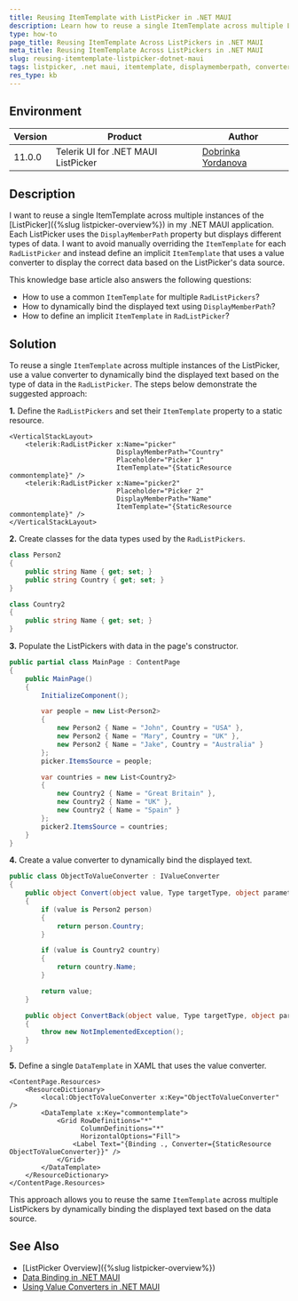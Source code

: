 ```yaml
---
title: Reusing ItemTemplate with ListPicker in .NET MAUI
description: Learn how to reuse a single ItemTemplate across multiple ListPickers in .NET MAUI using a value converter for dynamic data binding.
type: how-to
page_title: Reusing ItemTemplate Across ListPickers in .NET MAUI
meta_title: Reusing ItemTemplate Across ListPickers in .NET MAUI
slug: reusing-itemtemplate-listpicker-dotnet-maui
tags: listpicker, .net maui, itemtemplate, displaymemberpath, converter
res_type: kb
---
```


## Environment

| Version | Product | Author | 
| --- | --- | ---- | 
| 11.0.0 | Telerik UI for .NET MAUI ListPicker | [Dobrinka Yordanova](https://www.telerik.com/blogs/author/dobrinka-yordanova) | 

## Description

I want to reuse a single ItemTemplate across multiple instances of the [ListPicker]({%slug listpicker-overview%}) in my .NET MAUI application. Each ListPicker uses the `DisplayMemberPath` property but displays different types of data. I want to avoid manually overriding the `ItemTemplate` for each `RadListPicker` and instead define an implicit `ItemTemplate` that uses a value converter to display the correct data based on the ListPicker's data source.

This knowledge base article also answers the following questions:
- How to use a common `ItemTemplate` for multiple `RadListPickers`?
- How to dynamically bind the displayed text using `DisplayMemberPath`?
- How to define an implicit `ItemTemplate` in `RadListPicker`?

## Solution

To reuse a single `ItemTemplate` across multiple instances of the ListPicker, use a value converter to dynamically bind the displayed text based on the type of data in the `RadListPicker`. The steps below demonstrate the suggested approach:


**1.** Define the `RadListPickers` and set their `ItemTemplate` property to a static resource.

```xaml
<VerticalStackLayout>
    <telerik:RadListPicker x:Name="picker"
                           DisplayMemberPath="Country"
                           Placeholder="Picker 1"
                           ItemTemplate="{StaticResource commontemplate}" />
    <telerik:RadListPicker x:Name="picker2"
                           Placeholder="Picker 2"
                           DisplayMemberPath="Name"
                           ItemTemplate="{StaticResource commontemplate}" />
</VerticalStackLayout>
```

**2.** Create classes for the data types used by the `RadListPickers`.

```csharp
class Person2
{
    public string Name { get; set; }
    public string Country { get; set; }
}

class Country2
{
    public string Name { get; set; }
}
```

**3.** Populate the ListPickers with data in the page's constructor.

```csharp
public partial class MainPage : ContentPage
{
    public MainPage()
    {
        InitializeComponent();

        var people = new List<Person2>
        {
            new Person2 { Name = "John", Country = "USA" },
            new Person2 { Name = "Mary", Country = "UK" },
            new Person2 { Name = "Jake", Country = "Australia" }
        };
        picker.ItemsSource = people;

        var countries = new List<Country2>
        {
            new Country2 { Name = "Great Britain" },
            new Country2 { Name = "UK" },
            new Country2 { Name = "Spain" }
        };
        picker2.ItemsSource = countries;
    }
}
```

**4.** Create a value converter to dynamically bind the displayed text.

```csharp
public class ObjectToValueConverter : IValueConverter
{
    public object Convert(object value, Type targetType, object parameter, CultureInfo culture)
    {
        if (value is Person2 person)
        {
            return person.Country;
        }

        if (value is Country2 country)
        {
            return country.Name;
        }

        return value;
    }

    public object ConvertBack(object value, Type targetType, object parameter, CultureInfo culture)
    {
        throw new NotImplementedException();
    }
}
```

**5.** Define a single `DataTemplate` in XAML that uses the value converter.

```xaml
<ContentPage.Resources>
    <ResourceDictionary>
        <local:ObjectToValueConverter x:Key="ObjectToValueConverter" />
        <DataTemplate x:Key="commontemplate">
            <Grid RowDefinitions="*"
                  ColumnDefinitions="*"
                  HorizontalOptions="Fill">
                <Label Text="{Binding ., Converter={StaticResource ObjectToValueConverter}}" />
            </Grid>
        </DataTemplate>
    </ResourceDictionary>
</ContentPage.Resources>
```

This approach allows you to reuse the same `ItemTemplate` across multiple ListPickers by dynamically binding the displayed text based on the data source.

## See Also

- [ListPicker Overview]({%slug listpicker-overview%})
- [Data Binding in .NET MAUI](https://docs.microsoft.com/en-us/dotnet/maui/fundamentals/data-binding/)
- [Using Value Converters in .NET MAUI](https://learn.microsoft.com/en-us/dotnet/maui/fundamentals/data-binding/converters)
